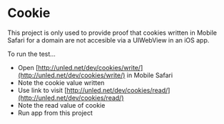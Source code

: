 Cookie
======

This project is only used to provide proof that cookies written in Mobile Safari for a domain are not accesible via a UIWebView in an iOS app.

To run the test…

* Open [http://unled.net/dev/cookies/write/](http://unled.net/dev/cookies/write/) in Mobile Safari
* Note the cookie value written
* Use link to visit [http://unled.net/dev/cookies/read/](http://unled.net/dev/cookies/read/)
* Note the read value of cookie
* Run app from this project